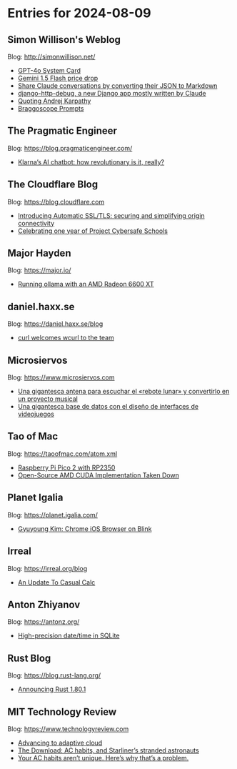 # Entries for 2024-08-09
## Simon Willison's Weblog 
Blog: http://simonwillison.net/ 

- [GPT-4o System Card](https://simonwillison.net/2024/Aug/8/gpt-4o-system-card/#atom-everything)
- [Gemini 1.5 Flash price drop](https://simonwillison.net/2024/Aug/8/gemini-15-flash-price-drop/#atom-everything)
- [Share Claude conversations by converting their JSON to Markdown](https://simonwillison.net/2024/Aug/8/convert-claude-json-to-markdown/#atom-everything)
- [django-http-debug, a new Django app mostly written by Claude](https://simonwillison.net/2024/Aug/8/django-http-debug/#atom-everything)
- [Quoting Andrej Karpathy](https://simonwillison.net/2024/Aug/8/andrej-karpathy/#atom-everything)
- [Braggoscope Prompts](https://simonwillison.net/2024/Aug/7/braggoscope-prompts/#atom-everything)
## The Pragmatic Engineer 
Blog: https://blog.pragmaticengineer.com/ 

- [Klarna’s AI chatbot: how revolutionary is it, really?](https://blog.pragmaticengineer.com/klarnas-ai-chatbot/)
##  The Cloudflare Blog  
Blog: https://blog.cloudflare.com 

- [Introducing Automatic SSL/TLS: securing and simplifying origin connectivity](https://blog.cloudflare.com/introducing-automatic-ssl-tls-securing-and-simplifying-origin-connectivity)
- [Celebrating one year of Project Cybersafe Schools](https://blog.cloudflare.com/celebrating-one-year-of-project-cybersafe-schools)
## Major Hayden 
Blog: https://major.io/ 

- [Running ollama with an AMD Radeon 6600 XT](https://major.io/p/ollama-with-amd-radeon-6600xt/)
## daniel.haxx.se 
Blog: https://daniel.haxx.se/blog 

- [curl welcomes wcurl to the team](https://daniel.haxx.se/blog/2024/08/08/curl-welcomes-wcurl-to-the-team/)
## Microsiervos 
Blog: https://www.microsiervos.com 

- [Una gigantesca antena para escuchar el «rebote lunar» y convertirlo en un proyecto musical](https://www.microsiervos.com/archivo/musica/gigantesca-antena-escuchar-rebote-lunar-proyecto-musical.html)
- [Una gigantesca base de datos con el diseño de interfaces de videojuegos](https://www.microsiervos.com/archivo/juegos-y-diversion/gigantesca-base-datos-diseno-interfaces-videojuegos.html)
## Tao of Mac 
Blog: https://taoofmac.com/atom.xml 

- [Raspberry Pi Pico 2 with RP2350](https://taoofmac.com/space/links/2024/08/08/1730)
- [Open-Source AMD CUDA Implementation Taken Down](https://taoofmac.com/space/links/2024/08/08/0910)
## Planet Igalia 
Blog: https://planet.igalia.com/ 

- [Gyuyoung Kim: Chrome iOS Browser on Blink](https://blogs.igalia.com/gyuyoung/2024/08/08/chrome-ios-browser-on-blink/)
## Irreal 
Blog: https://irreal.org/blog 

- [An Update To Casual Calc](https://irreal.org/blog/?p=12365)
## Anton Zhiyanov 
Blog: https://antonz.org/ 

- [High-precision date/time in SQLite](https://antonz.org/sqlean-time/)
## Rust Blog 
Blog: https://blog.rust-lang.org/ 

- [Announcing Rust 1.80.1](https://blog.rust-lang.org/2024/08/08/Rust-1.80.1.html)
## MIT Technology Review 
Blog: https://www.technologyreview.com 

- [Advancing to adaptive cloud](https://www.technologyreview.com/2024/08/08/1095619/advancing-to-adaptive-cloud/)
- [The Download: AC habits, and Starliner’s stranded astronauts](https://www.technologyreview.com/2024/08/08/1095938/the-download-ac-habits-and-starliners-stranded-astronauts/)
- [Your AC habits aren’t unique. Here’s why that’s a problem.](https://www.technologyreview.com/2024/08/08/1095928/air-conditioning-peak-demand/)